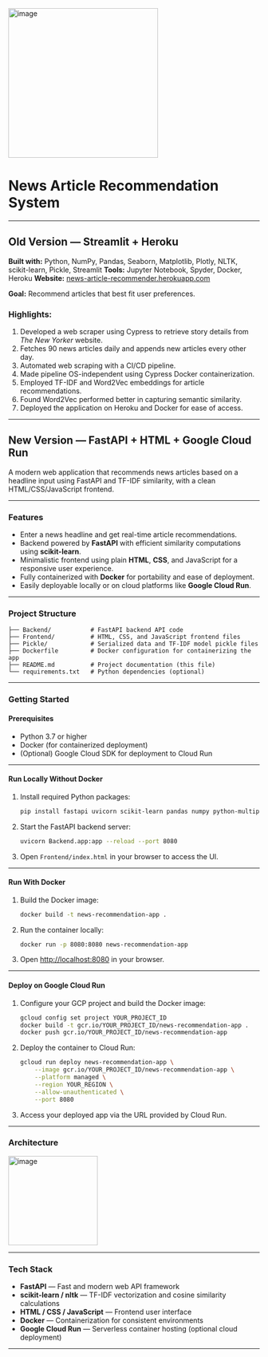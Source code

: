 

<img width="300" alt="image" src="https://github.com/user-attachments/assets/d0d99f47-c412-4fc6-be84-f3e987f083ee" />


# News Article Recommendation System

---

## Old Version — Streamlit + Heroku

**Built with:** Python, NumPy, Pandas, Seaborn, Matplotlib, Plotly, NLTK, scikit-learn, Pickle, Streamlit
**Tools:** Jupyter Notebook, Spyder, Docker, Heroku
**Website:** [news-article-recommender.herokuapp.com](http://news-article-recommender.herokuapp.com/)

**Goal:** Recommend articles that best fit user preferences.

### Highlights:

1. Developed a web scraper using Cypress to retrieve story details from *The New Yorker* website.
2. Fetches 90 news articles daily and appends new articles every other day.
3. Automated web scraping with a CI/CD pipeline.
4. Made pipeline OS-independent using Cypress Docker containerization.
5. Employed TF-IDF and Word2Vec embeddings for article recommendations.
6. Found Word2Vec performed better in capturing semantic similarity.
7. Deployed the application on Heroku and Docker for ease of access.

---

## New Version — FastAPI + HTML + Google Cloud Run

A modern web application that recommends news articles based on a headline input using FastAPI and TF-IDF similarity, with a clean HTML/CSS/JavaScript frontend.

---

### Features

* Enter a news headline and get real-time article recommendations.
* Backend powered by **FastAPI** with efficient similarity computations using **scikit-learn**.
* Minimalistic frontend using plain **HTML**, **CSS**, and JavaScript for a responsive user experience.
* Fully containerized with **Docker** for portability and ease of deployment.
* Easily deployable locally or on cloud platforms like **Google Cloud Run**.

---

### Project Structure

```
├── Backend/           # FastAPI backend API code
├── Frontend/          # HTML, CSS, and JavaScript frontend files
├── Pickle/            # Serialized data and TF-IDF model pickle files
├── Dockerfile         # Docker configuration for containerizing the app
├── README.md          # Project documentation (this file)
└── requirements.txt   # Python dependencies (optional)
```

---

### Getting Started

#### Prerequisites

* Python 3.7 or higher
* Docker (for containerized deployment)
* (Optional) Google Cloud SDK for deployment to Cloud Run

---

#### Run Locally Without Docker

1. Install required Python packages:

   ```bash
   pip install fastapi uvicorn scikit-learn pandas numpy python-multipart
   ```

2. Start the FastAPI backend server:

   ```bash
   uvicorn Backend.app:app --reload --port 8080
   ```

3. Open `Frontend/index.html` in your browser to access the UI.

---

#### Run With Docker

1. Build the Docker image:

   ```bash
   docker build -t news-recommendation-app .
   ```

2. Run the container locally:

   ```bash
   docker run -p 8080:8080 news-recommendation-app
   ```

3. Open [http://localhost:8080](http://localhost:8080) in your browser.

---

#### Deploy on Google Cloud Run

1. Configure your GCP project and build the Docker image:

   ```bash
   gcloud config set project YOUR_PROJECT_ID
   docker build -t gcr.io/YOUR_PROJECT_ID/news-recommendation-app .
   docker push gcr.io/YOUR_PROJECT_ID/news-recommendation-app
   ```

2. Deploy the container to Cloud Run:

   ```bash
   gcloud run deploy news-recommendation-app \
       --image gcr.io/YOUR_PROJECT_ID/news-recommendation-app \
       --platform managed \
       --region YOUR_REGION \
       --allow-unauthenticated \
       --port 8080
   ```

3. Access your deployed app via the URL provided by Cloud Run.

---

### Architecture

<img width="179" alt="image" src="https://github.com/user-attachments/assets/30ebd66e-353c-4b48-8c3b-0eb6911208dc" />


---

### Tech Stack

* **FastAPI** — Fast and modern web API framework
* **scikit-learn / nltk** — TF-IDF vectorization and cosine similarity calculations
* **HTML / CSS / JavaScript** — Frontend user interface
* **Docker** — Containerization for consistent environments
* **Google Cloud Run** — Serverless container hosting (optional cloud deployment)

---

